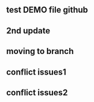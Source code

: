 ## test DEMO file github



## 2nd update


## moving to branch
## conflict issues1
## conflict issues2